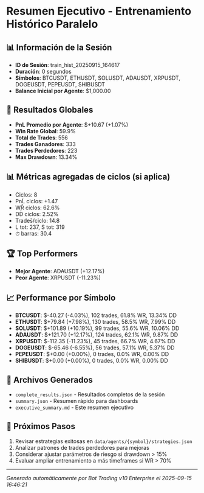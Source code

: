 # Resumen Ejecutivo - Entrenamiento Histórico Paralelo

## 📊 Información de la Sesión
- **ID de Sesión**: train_hist_20250915_164617
- **Duración**: 0 segundos
- **Símbolos**: BTCUSDT, ETHUSDT, SOLUSDT, ADAUSDT, XRPUSDT, DOGEUSDT, PEPEUSDT, SHIBUSDT
- **Balance Inicial por Agente**: $1,000.00

## 🎯 Resultados Globales
- **PnL Promedio por Agente**: $+10.67 (+1.07%)
- **Win Rate Global**: 59.9%
- **Total de Trades**: 556
- **Trades Ganadores**: 333
- **Trades Perdedores**: 223
- **Max Drawdown**: 13.34%

## 📊 Métricas agregadas de ciclos (si aplica)
- Ciclos: 8
- PnL̄ ciclos: +1.47
- WR̄ ciclos: 62.6%
- DD̄ ciclos: 2.52%
- Trades̄/ciclo: 14.8
- L tot: 237, S tot: 319
- ⏱̄ barras: 30.4


## 🏆 Top Performers
- **Mejor Agente**: ADAUSDT (+12.17%)
- **Peor Agente**: XRPUSDT (-11.23%)

## 📈 Performance por Símbolo
- **BTCUSDT**: $-40.27 (-4.03%), 102 trades, 61.8% WR, 13.34% DD
- **ETHUSDT**: $+79.84 (+7.98%), 130 trades, 58.5% WR, 7.99% DD
- **SOLUSDT**: $+101.89 (+10.19%), 99 trades, 55.6% WR, 10.06% DD
- **ADAUSDT**: $+121.70 (+12.17%), 124 trades, 62.1% WR, 9.87% DD
- **XRPUSDT**: $-112.35 (-11.23%), 45 trades, 66.7% WR, 4.67% DD
- **DOGEUSDT**: $-65.46 (-6.55%), 56 trades, 57.1% WR, 5.37% DD
- **PEPEUSDT**: $+0.00 (+0.00%), 0 trades, 0.0% WR, 0.00% DD
- **SHIBUSDT**: $+0.00 (+0.00%), 0 trades, 0.0% WR, 0.00% DD

## 📁 Archivos Generados
- `complete_results.json` - Resultados completos de la sesión
- `summary.json` - Resumen rápido para dashboards
- `executive_summary.md` - Este resumen ejecutivo

## 🎯 Próximos Pasos
1. Revisar estrategias exitosas en `data/agents/{symbol}/strategies.json`
2. Analizar patrones de trades perdedores para mejoras
3. Considerar ajustar parámetros de riesgo si drawdown > 15%
4. Evaluar ampliar entrenamiento a más timeframes si WR > 70%

---
*Generado automáticamente por Bot Trading v10 Enterprise el 2025-09-15 16:46:21*
